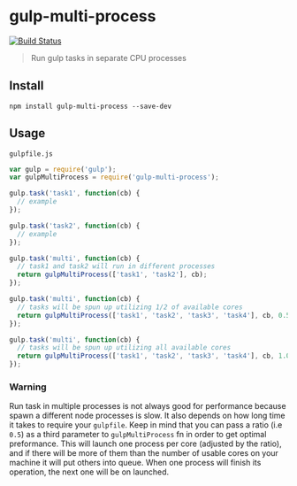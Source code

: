 # gulp-multi-process
[![Build Status](https://travis-ci.org/juanfran/gulp-multi-process.svg?branch=master)](https://travis-ci.org/juanfran/gulp-multi-process)
> Run gulp tasks in separate CPU processes


## Install

```shell
npm install gulp-multi-process --save-dev
```

## Usage

`gulpfile.js`
```js
var gulp = require('gulp');
var gulpMultiProcess = require('gulp-multi-process');

gulp.task('task1', function(cb) {
  // example
});

gulp.task('task2', function(cb) {
  // example
});

gulp.task('multi', function(cb) {
  // task1 and task2 will run in different processes
  return gulpMultiProcess(['task1', 'task2'], cb);
});

gulp.task('multi', function(cb) {
  // tasks will be spun up utilizing 1/2 of available cores
  return gulpMultiProcess(['task1', 'task2', 'task3', 'task4'], cb, 0.5);
});

gulp.task('multi', function(cb) {
  // tasks will be spun up utilizing all available cores
  return gulpMultiProcess(['task1', 'task2', 'task3', 'task4'], cb, 1.0);
});
```

### Warning

Run task in multiple processes is not always good for performance because spawn a different node processes is slow. It also depends on how long time it takes to require your `gulpfile`.
Keep in mind that you can pass a ratio (i.e `0.5`) as a third parameter to `gulpMultiProcess` fn in order to get optimal preformance. This will launch one process per core (adjusted by the ratio), and if there will be more of them than the number of usable cores on your machine it will put others into queue. When one process will finish its operation, the next one will be on launched.